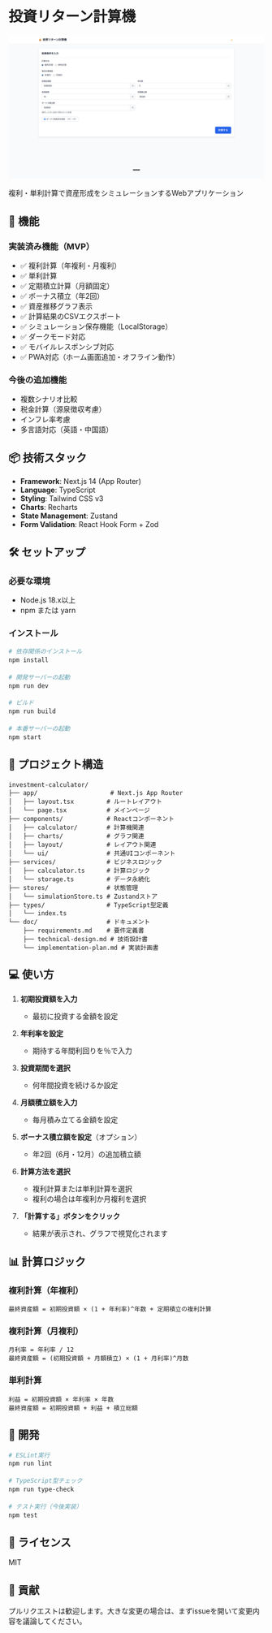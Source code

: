 # 投資リターン計算機

![投資リターン計算機 スクリーンショット](./png/app-screenshot.png)

複利・単利計算で資産形成をシミュレーションするWebアプリケーション

## 🚀 機能

### 実装済み機能（MVP）
- ✅ 複利計算（年複利・月複利）
- ✅ 単利計算
- ✅ 定期積立計算（月額固定）
- ✅ ボーナス積立（年2回）
- ✅ 資産推移グラフ表示
- ✅ 計算結果のCSVエクスポート
- ✅ シミュレーション保存機能（LocalStorage）
- ✅ ダークモード対応
- ✅ モバイルレスポンシブ対応
- ✅ PWA対応（ホーム画面追加・オフライン動作）

### 今後の追加機能
- 複数シナリオ比較
- 税金計算（源泉徴収考慮）
- インフレ率考慮
- 多言語対応（英語・中国語）

## 📦 技術スタック

- **Framework**: Next.js 14 (App Router)
- **Language**: TypeScript
- **Styling**: Tailwind CSS v3
- **Charts**: Recharts
- **State Management**: Zustand
- **Form Validation**: React Hook Form + Zod

## 🛠️ セットアップ

### 必要な環境
- Node.js 18.x以上
- npm または yarn

### インストール

```bash
# 依存関係のインストール
npm install

# 開発サーバーの起動
npm run dev

# ビルド
npm run build

# 本番サーバーの起動
npm start
```

## 📂 プロジェクト構造

```
investment-calculator/
├── app/                    # Next.js App Router
│   ├── layout.tsx         # ルートレイアウト
│   └── page.tsx           # メインページ
├── components/            # Reactコンポーネント
│   ├── calculator/        # 計算機関連
│   ├── charts/            # グラフ関連
│   ├── layout/            # レイアウト関連
│   └── ui/                # 共通UIコンポーネント
├── services/              # ビジネスロジック
│   ├── calculator.ts      # 計算ロジック
│   └── storage.ts         # データ永続化
├── stores/                # 状態管理
│   └── simulationStore.ts # Zustandストア
├── types/                 # TypeScript型定義
│   └── index.ts
└── doc/                   # ドキュメント
    ├── requirements.md    # 要件定義書
    ├── technical-design.md # 技術設計書
    └── implementation-plan.md # 実装計画書
```

## 💻 使い方

1. **初期投資額を入力**
   - 最初に投資する金額を設定

2. **年利率を設定**
   - 期待する年間利回りを％で入力

3. **投資期間を選択**
   - 何年間投資を続けるか設定

4. **月額積立額を入力**
   - 毎月積み立てる金額を設定

5. **ボーナス積立額を設定**（オプション）
   - 年2回（6月・12月）の追加積立額

6. **計算方法を選択**
   - 複利計算または単利計算を選択
   - 複利の場合は年複利か月複利を選択

7. **「計算する」ボタンをクリック**
   - 結果が表示され、グラフで視覚化されます

## 📊 計算ロジック

### 複利計算（年複利）
```
最終資産額 = 初期投資額 × (1 + 年利率)^年数 + 定期積立の複利計算
```

### 複利計算（月複利）
```
月利率 = 年利率 / 12
最終資産額 = (初期投資額 + 月額積立) × (1 + 月利率)^月数
```

### 単利計算
```
利益 = 初期投資額 × 年利率 × 年数
最終資産額 = 初期投資額 + 利益 + 積立総額
```

## 🔧 開発

```bash
# ESLint実行
npm run lint

# TypeScript型チェック
npm run type-check

# テスト実行（今後実装）
npm test
```

## 📄 ライセンス

MIT

## 👥 貢献

プルリクエストは歓迎します。大きな変更の場合は、まずissueを開いて変更内容を議論してください。
